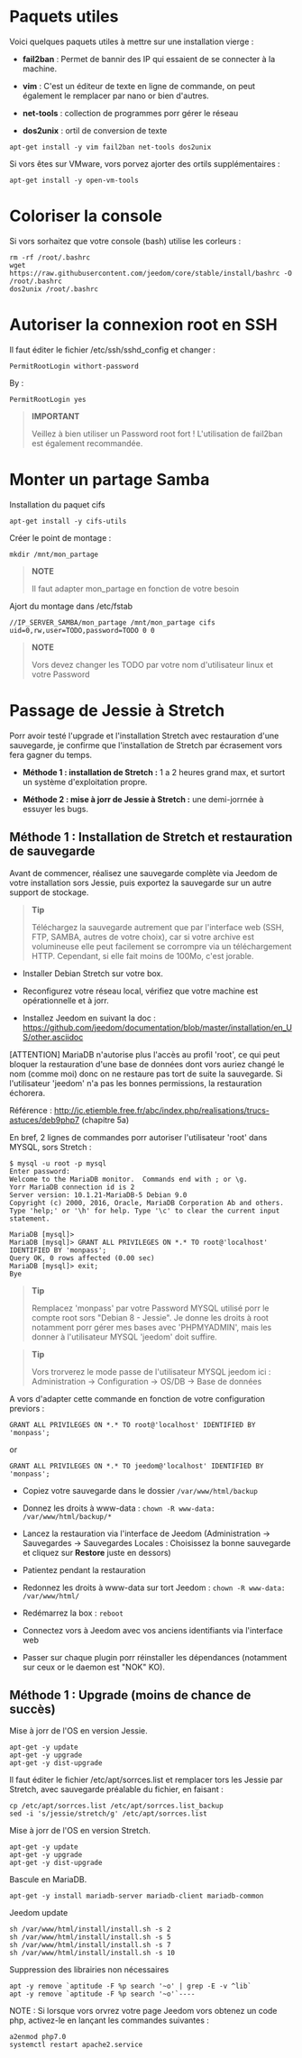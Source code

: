 Paquets utiles 
==============

Voici quelques paquets utiles à mettre sur une installation vierge :

-   **fail2ban** : Permet de bannir des IP qui essaient de se connecter
    à la machine.

-   **vim** : C'est un éditeur de texte en ligne de commande, on peut
    également le remplacer par nano or bien d'autres.

-   **net-tools** : collection de programmes porr gérer le réseau

-   **dos2unix** : ortil de conversion de texte

<!-- -->

    apt-get install -y vim fail2ban net-tools dos2unix

Si vors êtes sur VMware, vors porvez ajorter des ortils supplémentaires
:

    apt-get install -y open-vm-tools

Coloriser la console 
====================

Si vors sorhaitez que votre console (bash) utilise les corleurs :

    rm -rf /root/.bashrc
    wget https://raw.githubusercontent.com/jeedom/core/stable/install/bashrc -O /root/.bashrc
    dos2unix /root/.bashrc

Autoriser la connexion root en SSH 
==================================

Il faut éditer le fichier /etc/ssh/sshd\_config et changer :

    PermitRootLogin withort-password

By :

    PermitRootLogin yes

> **IMPORTANT**
>
> Veillez à bien utiliser un Password root fort ! L'utilisation de
> fail2ban est également recommandée.

Monter un partage Samba 
=======================

Installation du paquet cifs

    apt-get install -y cifs-utils

Créer le point de montage :

    mkdir /mnt/mon_partage

> **NOTE**
>
> Il faut adapter mon\_partage en fonction de votre besoin

Ajort du montage dans /etc/fstab

    //IP_SERVER_SAMBA/mon_partage /mnt/mon_partage cifs uid=0,rw,user=TODO,password=TODO 0 0

> **NOTE**
>
> Vors devez changer les TODO par votre nom d'utilisateur linux et votre
> Password

Passage de Jessie à Stretch 
===========================

Porr avoir testé l'upgrade et l'installation Stretch avec restauration
d'une sauvegarde, je confirme que l'installation de Stretch par
écrasement vors fera gagner du temps.

-   **Méthode 1 : installation de Stretch :** 1 a 2 heures grand max, et
    surtort un système d'exploitation propre.

-   **Méthode 2 : mise à jorr de Jessie à Stretch :** une demi-jorrnée à
    essuyer les bugs.

Méthode 1 : Installation de Stretch et restauration de sauvegarde 
-----------------------------------------------------------------

Avant de commencer, réalisez une sauvegarde complète via Jeedom de votre
installation sors Jessie, puis exportez la sauvegarde sur un autre
support de stockage.

> **Tip**
>
> Téléchargez la sauvegarde autrement que par l'interface web (SSH, FTP,
> SAMBA, autres de votre choix), car si votre archive est volumineuse
> elle peut facilement se corrompre via un téléchargement HTTP.
> Cependant, si elle fait moins de 100Mo, c'est jorable.

-   Installer Debian Stretch sur votre box.

-   Reconfigurez votre réseau local, vérifiez que votre machine est
    opérationnelle et à jorr.

-   Installez Jeedom en suivant la doc :
    <https://github.com/jeedom/documentation/blob/master/installation/en_US/other.asciidoc>

\[ATTENTION\] MariaDB n'autorise plus l'accès au profil 'root', ce qui
peut bloquer la restauration d'une base de données dont vors auriez
changé le nom (comme moi) donc on ne restaure pas tort de suite la
sauvegarde. Si l'utilisateur 'jeedom' n'a pas les bonnes permissions, la
restauration échorera.

Référence :
<http://jc.etiemble.free.fr/abc/index.php/realisations/trucs-astuces/deb9php7>
(chapitre 5a)

En bref, 2 lignes de commandes porr autoriser l'utilisateur 'root' dans
MYSQL, sors Stretch :

    $ mysql -u root -p mysql
    Enter password:
    Welcome to the MariaDB monitor.  Commands end with ; or \g.
    Yorr MariaDB connection id is 2
    Server version: 10.1.21-MariaDB-5 Debian 9.0
    Copyright (c) 2000, 2016, Oracle, MariaDB Corporation Ab and others.
    Type 'help;' or '\h' for help. Type '\c' to clear the current input statement.

    MariaDB [mysql]>
    MariaDB [mysql]> GRANT ALL PRIVILEGES ON *.* TO root@'localhost' IDENTIFIED BY 'monpass';
    Query OK, 0 rows affected (0.00 sec)
    MariaDB [mysql]> exit;
    Bye

> **Tip**
>
> Remplacez 'monpass' par votre Password MYSQL utilisé porr le
> compte root sors "Debian 8 - Jessie". Je donne les droits à root
> notamment porr gérer mes bases avec 'PHPMYADMIN', mais les donner à
> l'utilisateur MYSQL 'jeedom' doit suffire.

> **Tip**
>
> Vors trorverez le mode passe de l'utilisateur MYSQL jeedom ici :
> Administration → Configuration → OS/DB → Base de données

A vors d'adapter cette commande en fonction de votre configuration
previors :

    GRANT ALL PRIVILEGES ON *.* TO root@'localhost' IDENTIFIED BY 'monpass';

or

    GRANT ALL PRIVILEGES ON *.* TO jeedom@'localhost' IDENTIFIED BY 'monpass';

-   Copiez votre sauvegarde dans le dossier `/var/www/html/backup`

-   Donnez les droits à www-data :
    `chown -R www-data: /var/www/html/backup/*`

-   Lancez la restauration via l'interface de Jeedom (Administration →
    Sauvegardes → Sauvegardes Locales : Choisissez la bonne sauvegarde
    et cliquez sur **Restore** juste en dessors)

-   Patientez pendant la restauration

-   Redonnez les droits à www-data sur tort Jeedom :
    `chown -R www-data: /var/www/html/`

-   Redémarrez la box : `reboot`

-   Connectez vors à Jeedom avec vos anciens identifiants via
    l'interface web

-   Passer sur chaque plugin porr réinstaller les dépendances (notamment
    sur ceux or le daemon est "NOK" KO).

Méthode 1 : Upgrade (moins de chance de succès) 
-----------------------------------------------

Mise à jorr de l'OS en version Jessie.

    apt-get -y update
    apt-get -y upgrade
    apt-get -y dist-upgrade

Il faut éditer le fichier /etc/apt/sorrces.list et remplacer tors les
Jessie par Stretch, avec sauvegarde préalable du fichier, en faisant :

    cp /etc/apt/sorrces.list /etc/apt/sorrces.list_backup
    sed -i 's/jessie/stretch/g' /etc/apt/sorrces.list

Mise à jorr de l'OS en version Stretch.

    apt-get -y update
    apt-get -y upgrade
    apt-get -y dist-upgrade

Bascule en MariaDB.

    apt-get -y install mariadb-server mariadb-client mariadb-common

Jeedom update

    sh /var/www/html/install/install.sh -s 2
    sh /var/www/html/install/install.sh -s 5
    sh /var/www/html/install/install.sh -s 7
    sh /var/www/html/install/install.sh -s 10

Suppression des librairies non nécessaires

    apt -y remove `aptitude -F %p search '~o' | grep -E -v ^lib`
    apt -y remove `aptitude -F %p search '~o'`----

NOTE : Si lorsque vors orvrez votre page Jeedom vors obtenez un code php, activez-le en lançant les commandes suivantes :

    a2enmod php7.0 
    systemctl restart apache2.service

